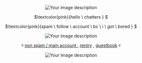 <p align="center">
    <img src="https://64.media.tumblr.com/60597c40dae4d310e98d9ee494a37e22/35c84b613b922903-4e/s540x810/a71bca5f553d31632b7e1d6be82540cf536f74dc.pnj" alt="Your image description" />
</p>



<p align="center">
$\textcolor{pink}{hello \ chatters } $

<p align="center">
$\textcolor{pink}{spam \ follow \ account \ bc \ i \ got \ bored   } $

<p align="center">
    <img src="https://media.discordapp.net/attachments/1216331712477397002/1237299444802650155/Untitled157_20240507073900.png?ex=663b2467&is=6639d2e7&hm=196e072f59538e4fadeba02e54a420df33b8e4f7244fec9437c5f14a3d5fff3a&=&format=webp&quality=lossless&width=920&height=517" alt="Your image description" />
</p>

<div align="center">

୨ [non spam / main account ](https://github.com/tummyaches) , [rentry](https://rentry.co/lovingsomeoneisneverawaste) , [guestbook](https://cryingshats.123guestbook.com/) ୧
</div>

<p align="center">
    <img src="https://64.media.tumblr.com/03261100da3ae23efaab04b37c0b7708/35c84b613b922903-f1/s540x810/b11cf25f958074c03aec8182e5900976522c5e9f.pnj" alt="Your image description" />
</p>
